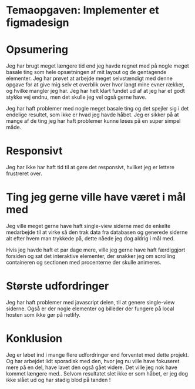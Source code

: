 # Temaopgaven: Implementer et figmadesign

# Opsumering

Jeg har brugt meget længere tid end jeg havde regnet med på nogle meget basale ting som hele opsætningen af mit layout og de gentagende elementer. Jeg har prøvet at arbejde meget selvstændigt med denne opgave for at give mig selv et overblik over hvor langt mine evner rækker, og hvilke mangler jeg har. Jeg har helt klart fundet ud af at jeg har et godt stykke vej endnu, men det skulle jeg vel også gerne have.

Jeg har haft problemer med nogle meget basale ting og det spejler sig i det endelige resultet, som ikke er hvad jeg havde håbet.
Jeg er sikker på at mange af de ting jeg har haft problemer kunne løses på en super simpel måde.

# Responsivt

Jeg har ikke har haft tid til at gøre det responsivt, hvilket jeg er lettere frustreret over.

# Ting jeg gerne ville have været i mål med

Jeg ville meget gerne have haft single-view siderne med de enkelte medarbejde til at virke så den trak data fra databasen og generede siderne alt efter hvem man trykkede på, dette nåede jeg dog aldrig i mål med.

Hvis jeg havde haft et par dage mere, ville jeg gerne have haft færdiggjort forsiden og sat det interaktive elementer, der snakker jeg om scrolling containeren og sectionen med procenterne der skulle animeres.

# Største udfordringer

Jeg har haft problemer med javascript delen, til at genere single-view siderne. Også er der nogle elementer og billeder der fungere på local hosten som ikke gør på netlify.

# Konklusion

Jeg er løbet ind i mange flere udfordringer end forventet med dette projekt. Og har arbejdet lidt sporadisk med den, hvor jeg nu ville have fokuseret mere på en del, have lavet den også gået videre. Det ville jeg nok have kommet længere med..
Selvom resultatet slet ikke er som håbet, er jeg dog ikke slået ud og har stadig blod på tanden !

